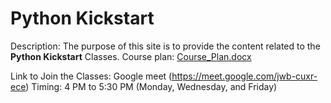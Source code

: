 # Python Kickstart

Description: The purpose of this site is to provide the content related to the **Python Kickstart** Classes. 
Course plan: [Course_Plan.docx](https://github.com/user-attachments/files/20380945/Course_Plan.docx)

Link to Join the Classes: Google meet (https://meet.google.com/jwb-cuxr-ece)
Timing: 4 PM to 5:30 PM (Monday, Wednesday, and Friday)
